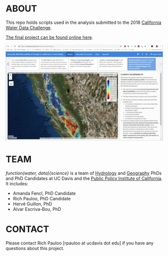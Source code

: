 # ABOUT

This repo holds scripts used in the analysis submitted to the 2018 [California Water Data Challenge](http://waterchallenge.data.ca.gov/).  

[The final project can be found online here](https://richpauloo.github.io/flexdash.html/).  

[![](proj.jpg)](https://richpauloo.github.io/flexdash.html/)  

# TEAM

*function(water, data){science}* is a team of [Hydrology](https://www.hsgg.ucdavis.edu/) and [Geography](https://geography.ucdavis.edu/) PhDs and PhD Candidates at UC Davis and the [Public Policy Institute of California](http://www.ppic.org/). It includes:  

* Amanda Fencl, PhD Candidate   
* Rich Pauloo, PhD  Candidate  
* Hervé Guillon, PhD    
* Alvar Escriva-Bou, PhD  

# CONTACT

Please contact Rich Pauloo [rpauloo at ucdavis dot edu] if you have any questions about this project.  
